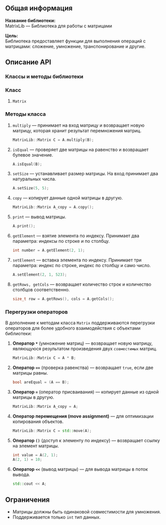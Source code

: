 ## Общая информация

**Название библиотеки:**  
MatrixLib — Библиотека для работы с матрицами

**Цель:**  
Библиотека предоставляет функции для выполнения операций с матрицами: сложение, умножение, транспонирование и другие.

## Описание API

### Классы и методы библиотеки

### Класс
1. `Matrix`

### Методы класса
1. `multiply` — принимает на вход матрицу и возвращает новую матрицу, которая хранит результат перемножения матриц. 

    ```cpp
    MatrixLib::Matrix C = A.multiply(B);
    ```
    
2. `isEqual` — проверяет две матрицы на равенство и возвращает булевое значение. 

    ```cpp
    A.isEqual(B);
    ```
    
3. `setSize` — устанавливает размер матрицы. На вход принимает два натуральных числа.

    ```cpp
    A.setSize(5, 5);
    ```
    
4. `copy` — копирует данные одной матрицы в другую. 

    ```cpp
    MatrixLib::Matrix A_copy = A.copy();
    ```
    
5. `print` — вывод матрицы. 

    ```cpp
    A.print();
    ```
    
6. `getElement` — взятие элемента по индексу. Принимает два параметра: индексы по строке и по столбцу.

    ```cpp
    int number = A.getElement(2, 1);
    ```
    
7. `setElement` — вставка элемента по индексу. Принимает три параметра: индекс по строке, индекс по столбцу и само число.

    ```cpp
    A.setElement(2, 1, 523);
    ```
    
8. `getRows, getCols` — возвращает количество строк и количество столбцов соответственно.

    ```cpp
    size_t row = A.getRows(), cols = A.getCols();
    ```

### Перегрузки операторов
В дополнение к методам класса `Matrix` поддерживаются перегрузки операторов для более удобного взаимодействия с объектами библиотеки:

1. **Оператор `*`** (умножение матриц) — возвращает новую матрицу, являющуюся результатом произведения двух `совместимых` матриц.

    ```cpp
    MatrixLib::Matrix C = A * B;
    ```

2. **Оператор `==`** (проверка равенства) — возвращает `true`, если две матрицы равны.

    ```cpp
    bool areEqual = (A == B);
    ```

3. **Оператор `=`** (оператор присваивания) — копирует данные из одной матрицы в другую.

    ```cpp
    MatrixLib::Matrix A_copy = A;
    ```

4. **Оператор перемещения (move assignment)** — для оптимизации копирования объектов.

    ```cpp
    MatrixLib::Matrix C = std::move(A);
    ```

5. **Оператор `()`** (доступ к элементу по индексу) — возвращает ссылку на элемент матрицы. 

    ```cpp
    int value = A(2, 1);
    A(2, 1) = 10;
    ```

6. **Оператор `<<`** (вывод матрицы) — для вывода матрицы в поток вывода.

    ```cpp
    std::cout << A;
    ```

## Ограничения
 - Матрицы должны быть одинаковой совместимости для умножения.
 - Поддерживается только `int` тип данных.
